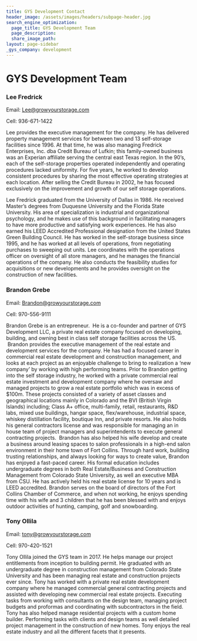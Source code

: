 ```yaml
---
title: GYS Development Contact
header_image: /assets/images/headers/subpage-header.jpg
search_engine_optimization:
  page_title: GYS Development Team
  page_description:
  share_image_path:
layout: page-sidebar
_gys_company: development
---
```


# GYS Development Team

### Lee Fredrick

Email: Lee@growyourstorage.com

Cell: 936-671-1422

Lee provides the executive management for the company. He has delivered property management services for between two and 13 self-storage facilities since 1996. At that time, he was also managing Fredrick Enterprises, Inc. dba Credit Bureau of Lufkin; this family-owned business was an Experian affiliate serving the central east Texas region. In the 90’s, each of the self-storage properties operated independently and operating procedures lacked uniformity. For five years, he worked to develop consistent procedures by sharing the most effective operating strategies at each location. After selling the Credit Bureau in 2002, he has focused exclusively on the improvement and growth of our self storage operations.

Lee Fredrick graduated from the University of Dallas in 1986. He received Master’s degrees from Duquesne University and the Florida State University. His area of specialization is industrial and organizational psychology, and he makes use of this background in facilitating managers to have more productive and satisfying work experiences. He has also earned his LEED Accredited Professional designation from the United States Green Building Council. He has worked in the self-storage business since 1995, and he has worked at all levels of operations, from negotiating purchases to sweeping out units. Lee coordinates with the operations officer on oversight of all store managers, and he manages the financial operations of the company. He also conducts the feasibility studies for acquisitions or new developments and he provides oversight on the construction of new facilities.

### Brandon Grebe

Email: Brandon@growyourstorage.com

Cell: 970-556-9111

Brandon Grebe is an entrepreneur. &nbsp;He is a co-founder and partner of GYS Development LLC, a private real estate company focused on developing, building, and owning best in class self storage facilities across the US. &nbsp;Brandon provides the executive management of the real estate and development services for the company. He has had a focused career in commercial real estate development and construction management, and looks at each project as an enjoyable challenge to bring to realization a ‘new company’ by working with high performing teams. Prior to Brandon getting into the self storage industry, he worked with a private commercial real estate investment and development company where he oversaw and managed projects to grow a real estate portfolio which was in excess of $100m. These projects consisted of a variety of asset classes and geographical locations mainly in Colorado and the BVI (British Virgin Islands) including; Class A+ office, multi-family, retail, restaurants, R&D labs, mixed use buildings, hangar space, flex/warehouse, industrial space, whiskey distillation facility, boutique Inn, and private resorts. He also holds his general contractors license and was responsible for managing an in house team of project managers and superintendents to execute general contracting projects. &nbsp;Brandon has also helped his wife develop and create a business around leasing spaces to salon professionals in a high-end salon environment in their home town of Fort Collins. Through hard work, building trusting relationships, and always looking for ways to create value, Brandon has enjoyed a fast-paced career. His formal education includes undergraduate degrees in both Real Estate/Business and Construction Management from Colorado State University, as well an executive MBA from CSU. He has actively held his real estate license for 10 years and is LEED accredited. Brandon serves on the board of directors of the Fort Collins Chamber of Commerce, and when not working, he enjoys spending time with his wife and 3 children that he has been blessed with and enjoys outdoor activities of hunting, camping, golf and snowboarding.

### Tony Ollila

Email: tony@growyourstorage.com

Cell: 970-420-1521

Tony Ollila joined the GYS team in 2017. He helps manage our project entitlements from inception to building permit. He graduated with an undergraduate degree in construction management from Colorado State University and has been managing real estate and construction projects ever since. Tony has worked with a private real estate development company where he managed commercial general contracting projects and assisted with developing new commercial real estate projects. Executing tasks from working with consultants on the design team, managing project budgets and proformas and coordinating with subcontractors in the field. Tony has also helped manage residential projects with a custom home builder. Performing tasks with clients and design teams as well detailed project management in the construction of new homes. Tony enjoys the real estate industry and all the different facets that it presents.